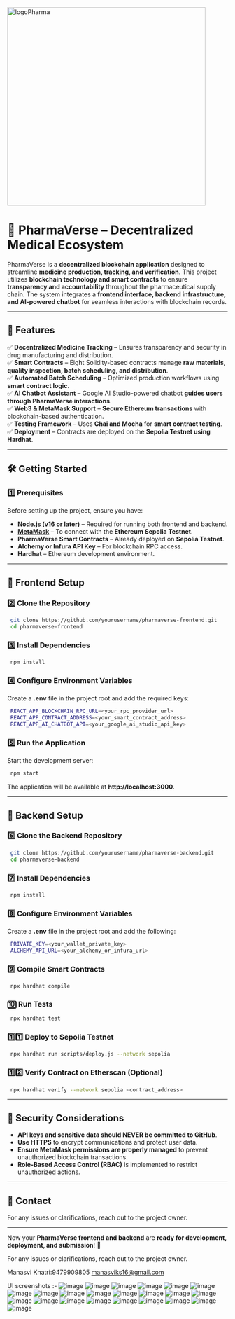 <img align="center" width="453" alt="logoPharma" src="https://github.com/Team-Upsilon/PharmaVerse-frontend/assets/103581884/6c562eb4-4c57-4f20-9cdd-e9fe98cc27f1">



# 🌿 PharmaVerse – Decentralized Medical Ecosystem

PharmaVerse is a **decentralized blockchain application** designed to streamline **medicine production, tracking, and verification**. This project utilizes **blockchain technology and smart contracts** to ensure **transparency and accountability** throughout the pharmaceutical supply chain. The system integrates a **frontend interface, backend infrastructure, and AI-powered chatbot** for seamless interactions with blockchain records.

---

## 🚀 Features  

✅ **Decentralized Medicine Tracking** – Ensures transparency and security in drug manufacturing and distribution.  
✅ **Smart Contracts** – Eight Solidity-based contracts manage **raw materials, quality inspection, batch scheduling, and distribution**.  
✅ **Automated Batch Scheduling** – Optimized production workflows using **smart contract logic**.  
✅ **AI Chatbot Assistant** – Google AI Studio-powered chatbot **guides users through PharmaVerse interactions**.  
✅ **Web3 & MetaMask Support** – **Secure Ethereum transactions** with blockchain-based authentication.  
✅ **Testing Framework** – Uses **Chai and Mocha** for **smart contract testing**.  
✅ **Deployment** – Contracts are deployed on the **Sepolia Testnet using Hardhat**.  

---

## 🛠️ Getting Started  

### 1️⃣ Prerequisites  

Before setting up the project, ensure you have:  

- **[Node.js (v16 or later)](https://nodejs.org/)** – Required for running both frontend and backend.  
- **[MetaMask](https://metamask.io/)** – To connect with the **Ethereum Sepolia Testnet**.  
- **PharmaVerse Smart Contracts** – Already deployed on **Sepolia Testnet**.  
- **Alchemy or Infura API Key** – For blockchain RPC access.  
- **Hardhat** – Ethereum development environment.  

---

## 📌 Frontend Setup  

### 2️⃣ Clone the Repository  

```sh
 git clone https://github.com/yourusername/pharmaverse-frontend.git
 cd pharmaverse-frontend
```

### 3️⃣ Install Dependencies  

```sh
 npm install
```

### 4️⃣ Configure Environment Variables  

Create a **.env** file in the project root and add the required keys:  

```sh
 REACT_APP_BLOCKCHAIN_RPC_URL=<your_rpc_provider_url>
 REACT_APP_CONTRACT_ADDRESS=<your_smart_contract_address>
 REACT_APP_AI_CHATBOT_API=<your_google_ai_studio_api_key>
```

### 5️⃣ Run the Application  

Start the development server:  

```sh
 npm start
```

The application will be available at **http://localhost:3000**.  

---

## 🔄 Backend Setup  

### 6️⃣ Clone the Backend Repository  

```sh
 git clone https://github.com/yourusername/pharmaverse-backend.git
 cd pharmaverse-backend
```

### 7️⃣ Install Dependencies  

```sh
 npm install
```

### 8️⃣ Configure Environment Variables  

Create a **.env** file in the project root and add the following:  

```sh
 PRIVATE_KEY=<your_wallet_private_key>
 ALCHEMY_API_URL=<your_alchemy_or_infura_url>
```

### 9️⃣ Compile Smart Contracts  

```sh
 npx hardhat compile
```

### 🔟 Run Tests  

```sh
 npx hardhat test
```

### 1️⃣1️⃣ Deploy to Sepolia Testnet  

```sh
 npx hardhat run scripts/deploy.js --network sepolia
```

### 1️⃣2️⃣ Verify Contract on Etherscan (Optional)  

```sh
 npx hardhat verify --network sepolia <contract_address>
```

---

## 🔐 Security Considerations  

- **API keys and sensitive data should NEVER be committed to GitHub**.  
- **Use HTTPS** to encrypt communications and protect user data.  
- **Ensure MetaMask permissions are properly managed** to prevent unauthorized blockchain transactions.  
- **Role-Based Access Control (RBAC)** is implemented to restrict unauthorized actions.  

---

## 📩 Contact  

For any issues or clarifications, reach out to the project owner.  

---

Now your **PharmaVerse frontend and backend** are **ready for development, deployment, and submission**! 🚀

For any issues or clarifications, reach out to the project owner.  

Manasvi Khatri:9479909805
manasviks16@gmail.com


UI screenshots :-
![image](https://github.com/user-attachments/assets/76429222-30f3-453b-b3f7-7decb568bf1e)
![image](https://github.com/user-attachments/assets/7fef9003-44b4-43af-acf1-a3524c3a7439)
![image](https://github.com/user-attachments/assets/274f3a1d-21b6-4d63-ae7b-1b20d7a98c2e)
![image](https://github.com/user-attachments/assets/5763f8b0-d5fc-4ead-b6bd-941c98198bbc)
![image](https://github.com/user-attachments/assets/42848988-6637-49f8-9271-dd5fe1f7e114)
![image](https://github.com/user-attachments/assets/857e58df-07bc-4b14-9ca4-448b87debf58)
![image](https://github.com/user-attachments/assets/07c27fc3-1070-4ccc-96ad-93c11724aab2)
![image](https://github.com/user-attachments/assets/3fa4d110-45ff-496c-9394-feb970eb4465)
![image](https://github.com/user-attachments/assets/6d6a5deb-d561-47e2-8b1f-59bf9228d602)
![image](https://github.com/user-attachments/assets/0acf2fe4-3e40-4a1b-b41c-0bc3f0b7d9c9)
![image](https://github.com/user-attachments/assets/647e799f-042b-41eb-abc7-4a11d1f96491)
![image](https://github.com/user-attachments/assets/407d25c9-fba0-4d6e-a922-04cac80c69ac)
![image](https://github.com/user-attachments/assets/a3bc4432-78b2-4e06-88fc-1abd256422fb)
![image](https://github.com/user-attachments/assets/58b27c76-fbb4-4e3a-8319-d4f4279e5bc7)
![image](https://github.com/user-attachments/assets/e2cc8461-78de-454e-9a57-906516c57648)
![image](https://github.com/user-attachments/assets/fc16a315-82d5-48f9-b617-1d59b6a6dcc5)
![image](https://github.com/user-attachments/assets/717251e4-cb01-4381-90c3-ca76a0bb500d)
![image](https://github.com/user-attachments/assets/3b45cf7e-1eca-46be-bfc4-e775682601e5)
![image](https://github.com/user-attachments/assets/bd09f277-f8f6-4a09-8791-f3c28d652753)
![image](https://github.com/user-attachments/assets/29b19220-df79-4933-a907-5f9e00178c5d)
![image](https://github.com/user-attachments/assets/1fb51d9e-3714-4dc2-962e-311cce1f7481)
![image](https://github.com/user-attachments/assets/a94c941a-ed7e-4022-beac-7416e0573dc2)
![image](https://github.com/user-attachments/assets/b69cc602-44e3-475e-9d60-a98a7295bc7d)






























